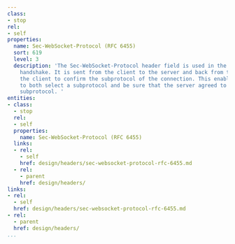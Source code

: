 ```yaml
---
class:
- stop
rel:
- self
properties:
  name: Sec-WebSocket-Protocol (RFC 6455)
  sort: 619
  level: 3
  description: 'The Sec-WebSocket-Protocol header field is used in the WebSocket opening
    handshake. It is sent from the client to the server and back from the server to
    the client to confirm the subprotocol of the connection. This enables scripts
    to both select a subprotocol and be sure that the server agreed to serve that
    subprotocol. '
entities:
- class:
  - stop
  rel:
  - self
  properties:
    name: Sec-WebSocket-Protocol (RFC 6455)
  links:
  - rel:
    - self
    href: design/headers/sec-websocket-protocol-rfc-6455.md
  - rel:
    - parent
    href: design/headers/
links:
- rel:
  - self
  href: design/headers/sec-websocket-protocol-rfc-6455.md
- rel:
  - parent
  href: design/headers/
...
```

